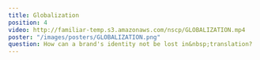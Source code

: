 ```yaml
---
title: Globalization
position: 4
video: http://familiar-temp.s3.amazonaws.com/nscp/GLOBALIZATION.mp4
poster: "/images/posters/GLOBALIZATION.png"
question: How can a brand's identity not be lost in&nbsp;translation?
---
```


